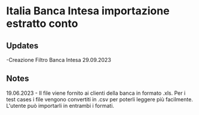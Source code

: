 
# Italia Banca Intesa importazione estratto conto

## Updates

-Creazione Filtro Banca Intesa 29.09.2023

## Notes

19.06.2023 - Il file viene fornito ai clienti della banca in formato .xls. Per i test cases i file vengono convertiti in
.csv per poterli leggere più facilmente. L'utente può importarli in entrambi i formati.

